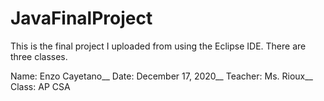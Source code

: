 # JavaFinalProject
This is the final project I uploaded from using the Eclipse IDE.
There are three classes.

Name: Enzo Cayetano__
Date: December 17, 2020__
Teacher: Ms. Rioux__
Class: AP CSA
